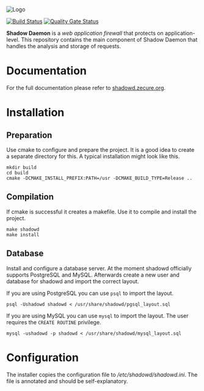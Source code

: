 ![Logo](https://shadowd.zecure.org/img/logo_small.png)

[![Build Status](https://github.com/zecure/shadowd/actions/workflows/analyze.yml/badge.svg)](https://github.com/zecure/shadowd/actions/workflows/analyze.yml)
[![Quality Gate Status](https://sonarcloud.io/api/project_badges/measure?project=zecure_shadowd&metric=alert_status)](https://sonarcloud.io/dashboard?id=zecure_shadowd)

**Shadow Daemon** is a *web application firewall* that protects on application-level.
This repository contains the main component of Shadow Daemon that handles the analysis and storage of requests.

# Documentation
For the full documentation please refer to [shadowd.zecure.org](https://shadowd.zecure.org/).

# Installation
## Preparation
Use cmake to configure and prepare the project. It is a good idea to create a separate directory for this.
A typical installation might look like this.

    mkdir build
    cd build
    cmake -DCMAKE_INSTALL_PREFIX:PATH=/usr -DCMAKE_BUILD_TYPE=Release ..

## Compilation
If cmake is successful it creates a makefile. Use it to compile and install the project.

    make shadowd
    make install

## Database
Install and configure a database server. At the moment shadowd officially supports PostgreSQL and MySQL.
Afterwards create a new user and database for shadowd and import the correct layout.

If you are using PostgreSQL you can use `psql` to import the layout.

    psql -Ushadowd shadowd < /usr/share/shadowd/pgsql_layout.sql

If you are using MySQL you can use `mysql` to import the layout. The user requires the `CREATE ROUTINE` privilege.

    mysql -ushadowd -p shadowd < /usr/share/shadowd/mysql_layout.sql

# Configuration
The installer copies the configuration file to */etc/shadowd/shadowd.ini*. The file is annotated and should be self-explanatory.
